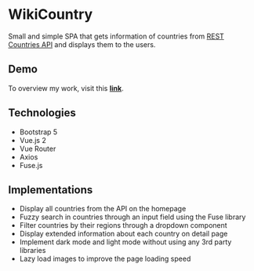 # WikiCountry

Small and simple SPA that gets information of countries from [REST Countries API](https://restcountries.com/#api-endpoints-v2-all) and displays them to the users.

## Demo

To overview my work, visit this **[link](https://wikicountry-vue2.vercel.app)**.

## Technologies
* Bootstrap 5
* Vue.js 2
* Vue Router
* Axios
* Fuse.js

## Implementations

* Display all countries from the API on the homepage
* Fuzzy search in countries through an input field using the Fuse library
* Filter countries by their regions through a dropdown component
* Display extended information about each country on detail page
* Implement dark mode and light mode without using any 3rd party libraries 
* Lazy load images to improve the page loading speed

